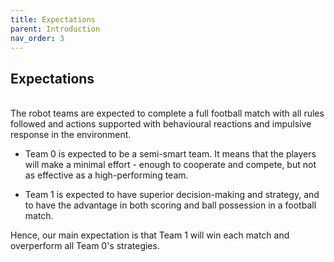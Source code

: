 ```yaml
---
title: Expectations
parent: Introduction
nav_order: 3
---
```


## Expectations
<br>
The robot teams are expected to complete a full football match with all rules followed and actions supported with behavioural reactions and impulsive response in the environment.

* Team 0 is expected to be a semi-smart team. It means that the players will make a minimal effort - enough to cooperate and compete, but not as effective as a high-performing team. <br>

* Team 1 is expected to have superior decision-making and strategy, and to have the advantage in both scoring and ball possession in a football match. <br>

Hence, our main expectation is that Team 1 will win each match and overperform all Team 0's strategies.
